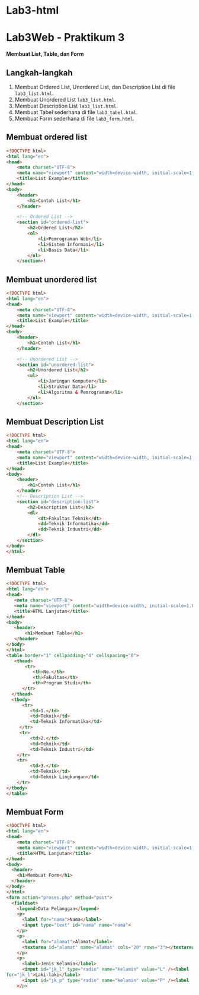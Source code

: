 # Lab3-html
# Lab3Web - Praktikum 3
**Membuat List, Table, dan Form**

## Langkah-langkah
1. Membuat Ordered List, Unordered List, dan Description List di file  `lab3_list.html`.
2. Membuat Unordered List  `lab3_list.html`.
3. Membuat Description List `lab3_list.html`.
4. Membuat Tabel sederhana di file `lab3_tabel.html`.
5. Membuat Form sederhana di file `lab3_form.html`.

## Membuat ordered list
  
```html
<!DOCTYPE html>
<html lang="en">
<head>
    <meta charset="UTF-8">
    <meta name="viewport" content="width=device-width, initial-scale=1.0">
    <title>List Example</title>
</head>
<body>
    <header>
        <h1>Contoh List</h1>
    </header>

    <!-- Ordered List -->
    <section id="ordered-list">
        <h2>Ordered List</h2>
        <ol>
            <li>Pemrograman Web</li>
            <li>Sistem Informasi</li>
            <li>Basis Data</li>
        </ol>
    </section>!

```


## Membuat unordered list
```html
<!DOCTYPE html>
<html lang="en">
<head>
    <meta charset="UTF-8">
    <meta name="viewport" content="width=device-width, initial-scale=1.0">
    <title>List Example</title>
</head>
<body>
    <header>
        <h1>Contoh List</h1>
    </header>

    <!-- Unordered List -->
    <section id="unordered-list">
        <h2>Unordered List</h2>
        <ul>
            <li>Jaringan Komputer</li>
            <li>Struktur Data</li>
            <li>Algoritma & Pemrograman</li>
        </ul>
    </section>
```
## Membuat Description List

```html
<!DOCTYPE html>
<html lang="en">
<head>
    <meta charset="UTF-8">
    <meta name="viewport" content="width=device-width, initial-scale=1.0">
    <title>List Example</title>
</head>
<body>
    <header>
        <h1>Contoh List</h1>
    </header>
    <!-- Description List -->
    <section id="description-list">
        <h2>Description List</h2>
        <dl>
            <dt>Fakultas Teknik</dt>
            <dd>Teknik Informatika</dd>
            <dd>Teknik Industri</dd>
        </dl>
    </section>
</body>
</html>
```
## Membuat Table
```html
<!DOCTYPE html>
<html lang="en">
<head>
   <meta charset="UTF-8">
   <meta name="viewport" content="width=device-width, initial-scale=1.0">
   <title>HTML Lanjutan</title>
</head>
<body>
   <header>
       <h1>Membuat Table</h1>
   </header>
</body>
</html>
<table border="1" cellpadding="4" cellspacing="0">
   <thead>
       <tr>
          <th>No.</th>
          <th>Fakultas</th>
          <th>Program Studi</th>
      </tr>
  </thead>
  <tbody>
      <tr>
         <td>1.</td>
         <td>Teknik</td>
         <td>Teknik Informatika</td>
     </tr>
     <tr>
         <td>2.</td>
         <td>Teknik</td>
         <td>Teknik Industri</td>
    </tr>
    <tr>
         <td>3.</td>
         <td>Teknik</td>
         <td>Teknik Lingkungan</td>
    </tr>
</tbody>
</table>
```

## Membuat Form
```html
<!DOCTYPE html>
<html lang="en">
<head>
    <meta charset="UTF-8">
    <meta name="viewport" content="width=device-width, initial-scale=1.0">
    <title>HTML Lanjutan</title>
</head>
<body>
  <header>
    <h1>Membuat Form</h1>
  </header>
</body>
</html>
<form action="proses.php" method="post">
  <fieldset>
    <legend>Data Pelanggan</legend>
    <p>
      <label for="nama">Nama</label>
      <input type="text" id="nama" name="nama">
    </p>
    <p>
      <label for="alamat">Alamat</label>
      <textarea id="alamat" name="alamat" cols="20" rows="3"></textarea>
    </p>
    <p>
      <label>Jenis Kelamin</label>
      <input id="jk_l" type="radio" name="kelamin" value="L" /><label
for="jk_l">Laki-laki</label>
      <input id="jk_p" type="radio" name="kelamin" value="P" /><label
    </p>
```
